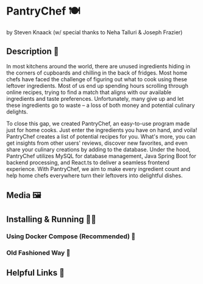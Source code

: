 # PantryChef 🍽️

by Steven Knaack
(w/ special thanks to Neha Talluri & Joseph Frazier)

## Description 📖

In most kitchens around the world, there are unused ingredients hiding in the corners of
cupboards and chilling in the back of fridges. Most home chefs have faced the challenge of figuring out
what to cook using these leftover ingredients. Most of us end up spending hours scrolling through online
recipes, trying to find a match that aligns with our available ingredients and taste preferences.
Unfortunately, many give up and let these ingredients go to waste – a loss of both money and potential
culinary delights.

To close this gap, we created PantryChef, an easy-to-use program made just for home cooks. Just enter
the ingredients you have on hand, and voila! PantryChef creates a list of potential recipes for you. What's
more, you can get insights from other users' reviews, discover new favorites, and even share your culinary
creations by adding to the database. Under the hood, PantryChef utilizes MySQL for database
management, Java Spring Boot for backend processing, and React.ts to deliver a seamless frontend experience. With PantryChef, we aim to make every ingredient count and help home chefs everywhere turn their
leftovers into delightful dishes.

## Media 🖼️

## Installing & Running 🏃‍♀️

### Using Docker Compose (Recommended) 🐋

### Old Fashioned Way 👵

## Helpful Links 🔗
